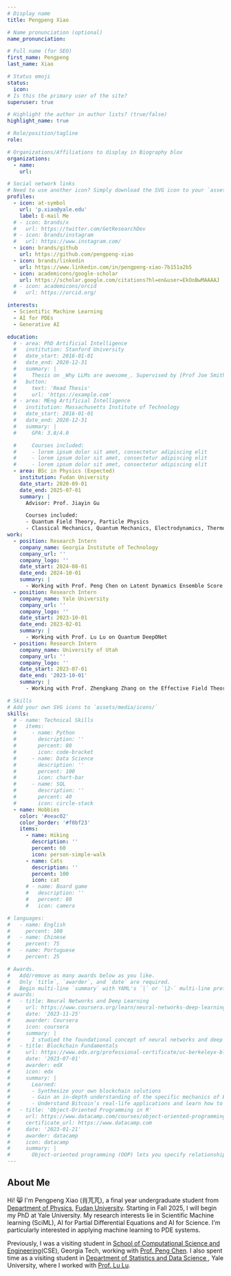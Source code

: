 ```yaml
---
# Display name
title: Pengpeng Xiao

# Name pronunciation (optional)
name_pronunciation: 

# Full name (for SEO)
first_name: Pengpeng
last_name: Xiao

# Status emoji
status:
  icon: 
# Is this the primary user of the site?
superuser: true

# Highlight the author in author lists? (true/false)
highlight_name: true

# Role/position/tagline
role: 

# Organizations/Affiliations to display in Biography blox
organizations:
  - name: 
    url: 

# Social network links
# Need to use another icon? Simply download the SVG icon to your `assets/media/icons/` folder.
profiles:
  - icon: at-symbol
    url: 'p.xiao@yale.edu'
    label: E-mail Me
  # - icon: brands/x
  #   url: https://twitter.com/GetResearchDev
  # - icon: brands/instagram
  #   url: https://www.instagram.com/
  - icon: brands/github
    url: https://github.com/pengpeng-xiao
  - icon: brands/linkedin
    url: https://www.linkedin.com/in/pengpeng-xiao-7b151a2b5
  - icon: academicons/google-scholar
    url: https://scholar.google.com/citations?hl=en&user=EkOoBwMAAAAJ
  # - icon: academicons/orcid
  #   url: https://orcid.org/ 

interests:
  - Scientific Machine Learning
  - AI for PDEs
  - Generative AI

education:
  # - area: PhD Artificial Intelligence
  #   institution: Stanford University
  #   date_start: 2016-01-01
  #   date_end: 2020-12-31
  #   summary: |
  #     Thesis on _Why LLMs are awesome_. Supervised by [Prof Joe Smith](https://example.com). Presented papers at 5 IEEE conferences with the contributions being published in 2 Springer journals.
  #   button:
  #     text: 'Read Thesis'
  #     url: 'https://example.com'
  # - area: MEng Artificial Intelligence
  #   institution: Massachusetts Institute of Technology
  #   date_start: 2016-01-01
  #   date_end: 2020-12-31
  #   summary: |
  #     GPA: 3.8/4.0

  #     Courses included:
  #     - lorem ipsum dolor sit amet, consectetur adipiscing elit
  #     - lorem ipsum dolor sit amet, consectetur adipiscing elit
  #     - lorem ipsum dolor sit amet, consectetur adipiscing elit
  - area: BSc in Physics (Expected)
    institution: Fudan University
    date_start: 2020-09-01
    date_end: 2025-07-01 
    summary: |
      Advisor: Prof. Jiayin Gu

      Courses included:
      - Quantum Field Theory, Particle Physics
      - Classical Mechanics, Quantum Mechanics, Electrodynamics, Thermodynamics
work:
  - position: Research Intern
    company_name: Georgia Institute of Technology 
    company_url: ''
    company_logo: ''
    date_start: 2024-08-01
    date_end: 2024-10-01
    summary: |
      - Working with Prof. Peng Chen on Latent Dynamics Ensemble Score Filter
  - position: Research Intern
    company_name: Yale University 
    company_url: ''
    company_logo: ''
    date_start: 2023-10-01
    date_end: 2023-02-01
    summary: |
      - Working with Prof. Lu Lu on Quantum DeepONet
  - position: Research Intern
    company_name: University of Utah
    company_url: ''
    company_logo: ''
    date_start: 2023-07-01
    date_end: '2023-10-01'
    summary: |
      - Working with Prof. Zhengkang Zhang on the Effective Field Theory of Deep Neural Network 

# Skills
# Add your own SVG icons to `assets/media/icons/`
skills:
  # - name: Technical Skills
  #   items:
  #     - name: Python
  #       description: ''
  #       percent: 80
  #       icon: code-bracket
  #     - name: Data Science
  #       description: ''
  #       percent: 100
  #       icon: chart-bar
  #     - name: SQL
  #       description: ''
  #       percent: 40
  #       icon: circle-stack
  - name: Hobbies
    color: '#eeac02'
    color_border: '#f0bf23'
    items:
      - name: Hiking
        description: ''
        percent: 60
        icon: person-simple-walk
      - name: Cats
        description: ''
        percent: 100
        icon: cat
      # - name: Board game
      #   description: ''
      #   percent: 80
      #   icon: camera

# languages:
#   - name: English
#     percent: 100
#   - name: Chinese
#     percent: 75
#   - name: Portuguese
#     percent: 25

# Awards.
#   Add/remove as many awards below as you like.
#   Only `title`, `awarder`, and `date` are required.
#   Begin multi-line `summary` with YAML's `|` or `|2-` multi-line prefix and indent 2 spaces below.
# awards:
#   - title: Neural Networks and Deep Learning
#     url: https://www.coursera.org/learn/neural-networks-deep-learning
#     date: '2023-11-25'
#     awarder: Coursera
#     icon: coursera
#     summary: |
#       I studied the foundational concept of neural networks and deep learning. By the end, I was familiar with the significant technological trends driving the rise of deep learning; build, train, and apply fully connected deep neural networks; implement efficient (vectorized) neural networks; identify key parameters in a neural network’s architecture; and apply deep learning to your own applications.
#   - title: Blockchain Fundamentals
#     url: https://www.edx.org/professional-certificate/uc-berkeleyx-blockchain-fundamentals
#     date: '2023-07-01'
#     awarder: edX
#     icon: edx
#     summary: |
#       Learned:
#       - Synthesize your own blockchain solutions
#       - Gain an in-depth understanding of the specific mechanics of Bitcoin
#       - Understand Bitcoin’s real-life applications and learn how to attack and destroy Bitcoin, Ethereum, smart contracts and Dapps, and alternatives to Bitcoin’s Proof-of-Work consensus algorithm
#   - title: 'Object-Oriented Programming in R'
#     url: https://www.datacamp.com/courses/object-oriented-programming-with-s3-and-r6-in-r
#     certificate_url: https://www.datacamp.com
#     date: '2023-01-21'
#     awarder: datacamp
#     icon: datacamp
#     summary: |
#       Object-oriented programming (OOP) lets you specify relationships between functions and the objects that they can act on, helping you manage complexity in your code. This is an intermediate level course, providing an introduction to OOP, using the S3 and R6 systems. S3 is a great day-to-day R programming tool that simplifies some of the functions that you write. R6 is especially useful for industry-specific analyses, working with web APIs, and building GUIs.
---
```


## About Me

Hi! 😸 I'm Pengpeng Xiao (肖芃芃), a final year undergraduate student from [Department of Physics](https://phys.fudan.edu.cn/), [Fudan University](https://www.fudan.edu.cn/). 
Starting in Fall 2025, I will begin my PhD at Yale University. My research interests lie in Scientific Machine learning (SciML), AI for Partial Differential Equations and AI for Science. 
I'm particularly interested in applying machine learning to PDE systems. 

Previously, I was a visiting student in [School of Computational Science and Engineering](https://cse.gatech.edu/)(CSE), Georgia Tech, 
working with [Prof. Peng Chen](https://faculty.cc.gatech.edu/~pchen402/). I also spent time as a visiting student in [Department of Statistics and Data Science ](https://statistics.yale.edu/),
Yale University, where I worked with [Prof. Lu Lu](https://lugroup.yale.edu/).